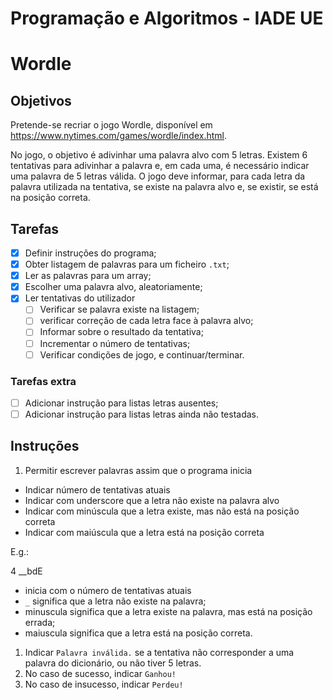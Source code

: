 # Programação e Algoritmos - IADE UE <!-- omit in toc -->

# Wordle <!-- omit in toc -->

## Objetivos

Pretende-se recriar o jogo Wordle, disponível em <https://www.nytimes.com/games/wordle/index.html>.

No jogo, o objetivo é adivinhar uma palavra alvo com 5 letras. Existem 6 tentativas para adivinhar a palavra e, em cada uma, é necessário indicar uma palavra de 5 letras válida. O jogo deve informar, para cada letra da palavra utilizada na tentativa, se existe na palavra alvo e, se existir, se está na posição correta.

## Tarefas

- [x] Definir instruções do programa;
- [x] Obter listagem de palavras para um ficheiro `.txt`;
- [x] Ler as palavras para um array;
- [x] Escolher uma palavra alvo, aleatoriamente;
- [x] Ler tentativas do utilizador
  - [ ] Verificar se palavra existe na listagem;
  - [ ] verificar correção de cada letra face à palavra alvo;
  - [ ] Informar sobre o resultado da tentativa;
  - [ ] Incrementar o número de tentativas;
  - [ ] Verificar condições de jogo, e continuar/terminar.

### Tarefas extra

- [ ] Adicionar instrução para listas letras ausentes;
- [ ] Adicionar instrução para listas letras ainda não testadas.

## Instruções

1. Permitir escrever palavras assim que o programa inicia

- Indicar número de tentativas atuais
- Indicar com underscore que a letra não existe na palavra alvo
- Indicar com minúscula que a letra existe, mas não está na posição correta
- Indicar com maiúscula que a letra está na posição correta

E.g.:

4 __bdE

- inicia com o número de tentativas atuais
- `_` significa que a letra não existe na palavra;
- minuscula significa que a letra existe na palavra, mas está na posição errada;
- maiuscula significa que a letra está na posição correta.

1. Indicar `Palavra inválida.` se a tentativa não corresponder a uma palavra do dicionário, ou não tiver 5 letras.
2. No caso de sucesso, indicar `Ganhou!`
3. No caso de insucesso, indicar `Perdeu!`
